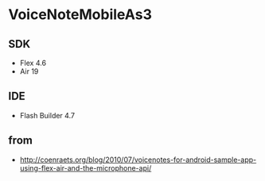 # VoiceNoteMobileAs3

## SDK 
- Flex 4.6 
- Air 19

## IDE
- Flash Builder 4.7

## from 
- http://coenraets.org/blog/2010/07/voicenotes-for-android-sample-app-using-flex-air-and-the-microphone-api/
